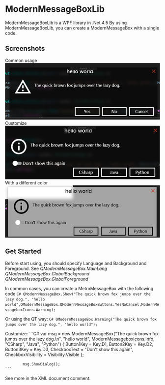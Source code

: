 # ModernMessageBoxLib
ModernMessageBoxLib is a WPF library in .Net 4.5
By using ModernMessageBoxLib, you can create a ModernMessageBox with a single code.
## Screenshots
Common usage
![sc1](web/sc1.png)
Customize
![sc2](web/sc2.png)
With a different color
![sc3](web/sc3.png)

## Get Started

Before start using, you should specify Language and Background and Foreground.
See
_QModernMessageBox.MainLang_
_QModernMessageBox.GlobalBackground_
_QModernMessageBox.GlobalForeground_

In common cases, you can create a MetroMessageBox with the following code
    ```C#
    QModernMessageBox.Show("The quick brown fox jumps over the lazy dog.", "hello world",QModernMessageBox.QModernMessageBoxButtons.YesNoCancel,ModernMessageboxIcons.Warning);
    ```

Or using the QT way:
    ```C#
    QModernMessageBox.Warning("The quick brown fox jumps over the lazy dog.", "hello world");
    ```

Customize:
    ```C#
                var msg = new ModernMessageBox("The quick brown fox jumps over the lazy dog.\n", "hello world", ModernMessageboxIcons.Info, "CSharp", "Java",
                "Python") {
                Button1Key = Key.D1,
                Button2Key = Key.D2,
                Button3Key = Key.D3,
                CheckboxText = "Don't show this again",
                CheckboxVisibility = Visibility.Visible
            };
            
            msg.ShowDialog();
    ```

See more in the XML document comment.
